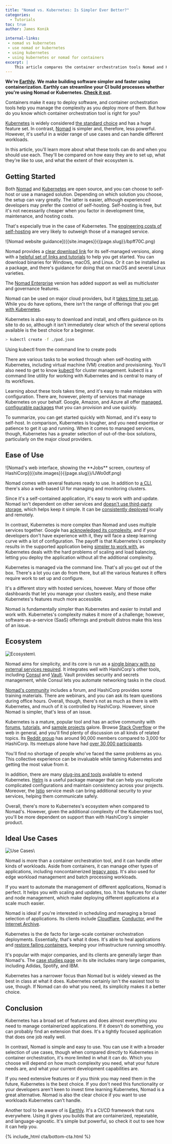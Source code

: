 ```yaml
---
title: "Nomad vs. Kubernetes: Is Simpler Ever Better?"
categories:
  - Tutorials
toc: true
author: James Konik

internal-links:
 - nomad vs kubernetes
 - use nomad or kubernetes
 - using kubernetes
 - using kubernetes or nomad for containers
excerpt: |
    This article compares the container orchestration tools Nomad and Kubernetes. Nomad is simpler and easier to use, while Kubernetes offers a broader set of features and is better suited for large-scale deployments.
---
```

**We're [Earthly](https://earthly.dev/). We make building software simpler and faster using containerization. Earthly can streamline your CI build processes whether you're using Nomad or Kubernetes. [Check it out](/).**

Containers make it easy to deploy software, and container orchestration tools help you manage the complexity as you deploy more of them. But how do you know which container orchestration tool is right for you?

[Kubernetes](https://kubernetes.io) is widely considered [the standard choice](https://devopscube.com/docker-container-clustering-tools/) and has a huge feature set. In contrast, [Nomad](https://www.nomadproject.io) is simpler and, therefore, less powerful. However, it's useful in a wider range of use cases and can handle different workloads.

In this article, you'll learn more about what these tools can do and when you should use each. They'll be compared on how easy they are to set up, what they're like to use, and what the extent of their ecosystem is.

## Getting Started

Both [Nomad](https://github.com/hashicorp/nomad) and [Kubernetes](https://github.com/kubernetes/kubernetes) are open source, and you can choose to self-host or use a managed solution. Depending on which solution you choose, the setup can vary greatly. The latter is easier, although experienced developers may prefer the control of self-hosting. Self-hosting is free, but it's not necessarily cheaper when you factor in development time, maintenance, and hosting costs.

That's especially true in the case of Kubernetes. The [engineering costs of self-hosting](https://tasdikrahman.me/2020/11/27/to-self-host-or-to-not-self-host-your-kubernetes-cluster/) are very likely to outweigh those of a managed service.

<div class="wide">
![Nomad website guidance]({{site.images}}{{page.slug}}/bpff70C.png)
</div>

Nomad provides a [clear download link](https://www.hashicorp.com/products/nomad/pricing) for its self-managed versions, along with a [helpful set of links and tutorials](https://www.nomadproject.io/downloads) to help you get started. You can download binaries for Windows, macOS, and Linux. Or it can be installed as a package, and there's guidance for doing that on macOS and several Linux varieties.

The [Nomad Enterprise](https://www.nomadproject.io/docs/enterprise) version has added support as well as multicluster and governance features.

Nomad can be used on major cloud providers, but it [takes time to set up](https://aws.amazon.com/quickstart/architecture/nomad/). While you do have options, there isn't the range of offerings that you get [with Kubernetes](https://www.qovery.com/blog/kubernetes-vs-nomad-what-to-choose-in-2022).

Kubernetes is also easy to download and install, and offers guidance on its site to do so, although it isn't immediately clear which of the several options available is the best choice for a beginner.

~~~{.bash caption=">_"}
> kubectl create -f ./pod.json
~~~

<figcaption>Using kubectl from the command line to create pods</figcaption>

There are various tasks to be worked through when self-hosting with Kubernetes, including virtual machine (VM) creation and provisioning. You'll also need to get to know [kubectl](https://kubernetes.io/docs/reference/kubectl/kubectl/) for cluster management. kubectl is a command line utility for working with Kubernetes and is central to many of its workflows.

Learning about these tools takes time, and it's easy to make mistakes with configuration.
There are, however, plenty of services that manage Kubernetes on your behalf. Google, Amazon, and Azure all offer [managed, configurable packages](https://www.qovery.com/blog/kubernetes-vs-nomad-what-to-choose-in-2022) that you can provision and use quickly.

To summarize, you can get started quickly with Nomad, and it's easy to self-host. In comparison, Kubernetes is tougher, and you need expertise or patience to get it up and running. When it comes to managed services, though, Kubernetes has a greater selection of out-of-the-box solutions, particularly on the major cloud providers.

## Ease of Use

<div class="wide">
![Nomad's web interface, showing the **Jobs** screen, courtesy of HashiCorp]({{site.images}}{{page.slug}}/IJWo0df.png)
</div>

Nomad comes with several features ready to use. In addition to [a CLI](https://www.nomadproject.io/docs/commands), there's also a web-based UI for managing and monitoring clusters.

Since it's a self-contained application, it's easy to work with and update. Nomad isn't dependent on other services and [doesn't use third-party storage](https://askanydifference.com/difference-between-nomad-and-kubernetes/), which helps keep it simple. It can be [consistently deployed](https://loft.sh/blog/nomad-vs-kubernetes-picking-the-right-tool-in-2022/) locally and remotely.

In contrast, Kubernetes is more complex than Nomad and uses multiple services together. Google has [acknowledged its complexity](https://www.theregister.com/2021/02/25/google_kubernetes_autopilot/), and if your developers don't have experience with it, they will face a steep learning curve with a lot of configuration. The payoff is that Kubernetes's complexity results in the supported application being [simpler to work with](https://www.appvia.io/blog/why-is-kubernetes-so-complicated), as Kubernetes deals with the hard problems of scaling and load balancing, letting you deploy the application without all the additional complexity.

Kubernetes is managed via the command line. That's all you get out of the box. There's a lot you can do from there, but all the various features it offers require work to set up and configure.

It's a different story with hosted services, however. Many of those offer dashboards that let you manage your clusters easily, and these make Kubernetes's features much more accessible.

Nomad is fundamentally simpler than Kubernetes and easier to install and work with. Kubernetes's complexity makes it more of a challenge; however, software-as-a-service (SaaS) offerings and prebuilt distros make this less of an issue.

## Ecosystem

![Ecosystem]({{site.images}}{{page.slug}}/ecosystem.png)\

Nomad aims for simplicity, and its core is run as a [single binary with no external services required](https://www.nomadproject.io/docs/nomad-vs-kubernetes). It integrates well with HashiCorp's other tools, including [Consul](https://www.consul.io) and [Vault](https://www.vaultproject.io). Vault provides security and secrets management, while Consul lets you automate networking tasks in the cloud.

[Nomad's community](https://www.nomadproject.io/community) includes a forum, and HashiCorp provides some training materials. There are webinars, and you can ask its team questions during office hours. Overall, though, there's not as much as there is with Kubernetes, and much of it is controlled by HashiCorp. However, since Nomad is simpler, that's less of an issue.

Kubernetes is a mature, popular tool and has an active community with [forums](https://discuss.kubernetes.io/), [tutorials](https://kubernetes.io/docs/tutorials/), and [sample projects](https://github.com/kubernetes/examples) galore. Browse [Stack Overflow](https://stackoverflow.com/questions/tagged/kubernetes) or the web in general, and you'll find plenty of discussion on all kinds of related topics. Its [Reddit group](https://www.reddit.com/r/kubernetes/) has around 90,000 members compared to 3,000 for HashiCorp. Its meetups alone have had [over 30,000 participants](https://www.linux.com/news/what-kubernetes/).

You'll find no shortage of people who've faced the same problems as you. This collective experience can be invaluable while taming Kubernetes and getting the most value from it.

In addition, there are many [plug-ins and tools](https://cult.honeypot.io/reads/the-kubernetes-ecosystem/) available to extend Kubernetes. [Helm](https://helm.sh/) is a useful package manager that can help you replicate complicated configurations and maintain consistency across your projects. Moreover, the [Istio](https://istio.io/) service mesh can bring additional security to your services, helping them communicate safely.

Overall, there's more to Kubernetes's ecosystem when compared to Nomad's. However, given the additional complexity of the Kubernetes tool, you'll be more dependent on support than with HashiCorp's simpler product.

## Ideal Use Cases

![Use Cases]({{site.images}}{{page.slug}}/usecases.png)\

Nomad is more than a container orchestration tool, and it can handle other kinds of workloads. Aside from containers, it can manage other types of applications, including noncontainerized [legacy apps](https://www.codemotion.com/magazine/backend/nomad-kubernetes-but-without-the-complexity/). It's also used for edge workload management and batch processing workloads.

If you want to automate the management of different applications, Nomad is perfect. It helps you with scaling and updates, too. It has features for cluster and node management, which make deploying different applications at a scale much easier.

Nomad is ideal if you're interested in scheduling and managing a broad selection of applications. Its clients include [Cloudflare](https://www.cloudflare.com), [Conductor](https://www.conductor.com), and the [Internet Archive](https://archive.org).

Kubernetes is the de facto for large-scale container orchestration deployments. Essentially, that's what it does. It's able to heal applications and [restore failing containers](https://statehub.io/resources/articles/self-healing-in-kubernetes-what-about-the-data/), keeping your infrastructure running smoothly.

It's popular with major companies, and its clients are generally larger than Nomad's. The [case studies page](https://kubernetes.io/case-studies/) on its site includes many large companies, including Adidas, Spotify, and IBM.

Kubernetes has a narrower focus than Nomad but is widely viewed as the best in class at what it does. Kubernetes certainly isn't the easiest tool to use, though. If Nomad can do what you need, its simplicity makes it a better choice.

## Conclusion

Kubernetes has a broad set of features and does almost everything you need to manage containerized applications. If it doesn't do something, you can probably find an extension that does. It's a tightly focused application that does one job really well.

In contrast, Nomad is simple and easy to use. You can use it with a broader selection of use cases, though when compared directly to Kubernetes in container orchestration, it's more limited in what it can do. Which you choose will depend on how much complexity you need, what your future needs are, and what your current development capabilities are.

If you need extensive features or if you think you may need them in the future, Kubernetes is the best choice. If you don't need this functionality or your developers aren't keen to invest time learning Kubernetes, Nomad is a great alternative. Nomad is also the clear choice if you want to use workloads Kubernetes can't handle.

Another tool to be aware of is [Earthly](https://earthly.dev/). It's a CI/CD framework that runs everywhere. Using it gives you builds that are containerized, repeatable, and language-agnostic. It's simple but powerful, so check it out to see how it can help you.

{% include_html cta/bottom-cta.html %}
